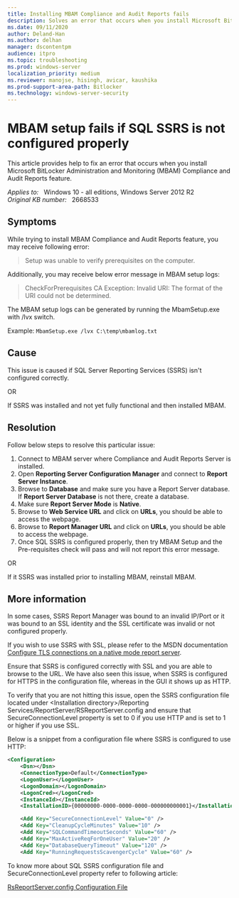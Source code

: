 ```yaml
---
title: Installing MBAM Compliance and Audit Reports fails
description: Solves an error that occurs when you install Microsoft BitLocker Administration and Monitoring (MBAM) Compliance and Audit Reports feature.
ms.date: 09/11/2020
author: Deland-Han
ms.author: delhan
manager: dscontentpm
audience: itpro
ms.topic: troubleshooting
ms.prod: windows-server
localization_priority: medium
ms.reviewer: manojse, hisingh, avicar, kaushika
ms.prod-support-area-path: Bitlocker
ms.technology: windows-server-security
---
```

# MBAM setup fails if SQL SSRS is not configured properly

This article provides help to fix an error that occurs when you install Microsoft BitLocker Administration and Monitoring (MBAM) Compliance and Audit Reports feature.

_Applies to:_ &nbsp; Windows 10 - all editions, Windows Server 2012 R2  
_Original KB number:_ &nbsp; 2668533

## Symptoms

While trying to install MBAM Compliance and Audit Reports feature, you may receive following error:

> Setup was unable to verify prerequisites on the computer.

Additionally, you may receive below error message in MBAM setup logs:

> CheckForPrerequisites CA Exception: Invalid URI: The format of the URI could not be determined.

The MBAM setup logs can be generated by running the MbamSetup.exe with /lvx switch.

Example: `MbamSetup.exe /lvx C:\temp\mbamlog.txt`

## Cause

This issue is caused if SQL Server Reporting Services (SSRS) isn't configured correctly.

OR

If SSRS was installed and not yet fully functional and then installed MBAM.

## Resolution

Follow below steps to resolve this particular issue:

1. Connect to MBAM server where Compliance and Audit Reports Server is installed.
2. Open **Reporting Server Configuration Manager** and connect to **Report Server Instance**.
3. Browse to **Database** and make sure you have a Report Server database. If **Report Server Database** is not there, create a database.
4. Make sure **Report Server Mode** is **Native**.
5. Browse to **Web Service URL** and click on **URLs**, you should be able to access the webpage.
6. Browse to **Report Manager URL** and click on **URLs**, you should be able to access the webpage.
7. Once SQL SSRS is configured properly, then try MBAM Setup and the Pre-requisites check will pass and will not report this error message.

OR

If it SSRS was installed prior to installing MBAM, reinstall MBAM.

## More information

In some cases, SSRS Report Manager was bound to an invalid IP/Port or it was bound to an SSL identity and the SSL certificate was invalid or not configured properly.

If you wish to use SSRS with SSL, please refer to the MSDN documentation [Configure TLS connections on a native mode report server](/sql/reporting-services/security/configure-ssl-connections-on-a-native-mode-report-server).

Ensure that SSRS is configured correctly with SSL and you are able to browse to the URL.
We have also seen this issue, when SSRS is configured for HTTPS in the configuration file, whereas in the GUI it shows up as HTTP.

To verify that you are not hitting this issue, open the SSRS configuration file located under
\<Installation directory>/Reporting Services/ReportServer/RSReportServer.config and ensure that SecureConnectionLevel property is set to 0 if you use HTTP and is set to 1 or higher if you use SSL.

Below is a snippet from a configuration file where SSRS is configured to use HTTP:

```xml
<Configuration>  
    <Dsn></Dsn>  
    <ConnectionType>Default</ConnectionType>  
    <LogonUser></LogonUser>  
    <LogonDomain></LogonDomain>  
    <LogonCred></LogonCred>  
    <InstanceId></InstanceId>  
    <InstallationID>{00000000-0000-0000-0000-000000000001}</InstallationID>  

    <Add Key="SecureConnectionLevel" Value="0" />  
    <Add Key="CleanupCycleMinutes" Value="10" />  
    <Add Key="SQLCommandTimeoutSeconds" Value="60" />  
    <Add Key="MaxActiveReqForOneUser" Value="20" />  
    <Add Key="DatabaseQueryTimeout" Value="120" />
    <Add Key="RunningRequestsScavengerCycle" Value="60" />  
```

To know more about SQL SSRS configuration file and SecureConnectionLevel property refer to following article:

[RsReportServer.config Configuration File](/sql/reporting-services/report-server/rsreportserver-config-configuration-file)
